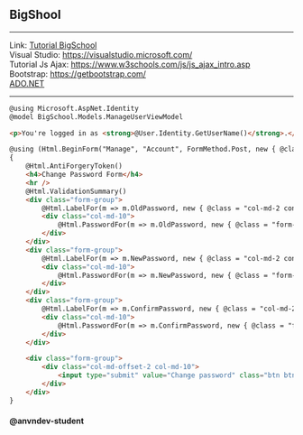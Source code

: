 
## BigShool
-------------------
Link: [Tutorial BigSchool](https://github.com/anvndev/BigSchool_AVN/blob/main/Thay-Anh-noi-dung-giang-day-lap-trinh-web.pdf)
<br>
Visual Studio: https://visualstudio.microsoft.com/
<br>
Tutorial Js Ajax: https://www.w3schools.com/js/js_ajax_intro.asp
<br>
Bootstrap: https://getbootstrap.com/
<br>
[ADO.NET](https://learn.microsoft.com/en-us/dotnet/framework/data/adonet/)

------------


```html
@using Microsoft.AspNet.Identity
@model BigSchool.Models.ManageUserViewModel

<p>You're logged in as <strong>@User.Identity.GetUserName()</strong>.</p>

@using (Html.BeginForm("Manage", "Account", FormMethod.Post, new { @class = "form-horizontal", role = "form" }))
{
    @Html.AntiForgeryToken()
    <h4>Change Password Form</h4>
    <hr />
    @Html.ValidationSummary()
    <div class="form-group">
        @Html.LabelFor(m => m.OldPassword, new { @class = "col-md-2 control-label" })
        <div class="col-md-10">
            @Html.PasswordFor(m => m.OldPassword, new { @class = "form-control" })
        </div>
    </div>
    <div class="form-group">
        @Html.LabelFor(m => m.NewPassword, new { @class = "col-md-2 control-label" })
        <div class="col-md-10">
            @Html.PasswordFor(m => m.NewPassword, new { @class = "form-control" })
        </div>
    </div>
    <div class="form-group">
        @Html.LabelFor(m => m.ConfirmPassword, new { @class = "col-md-2 control-label" })
        <div class="col-md-10">
            @Html.PasswordFor(m => m.ConfirmPassword, new { @class = "form-control" })
        </div>
    </div>

    <div class="form-group">
        <div class="col-md-offset-2 col-md-10">
            <input type="submit" value="Change password" class="btn btn-default" />
        </div>
    </div>
}
```

#### @anvndev-student
